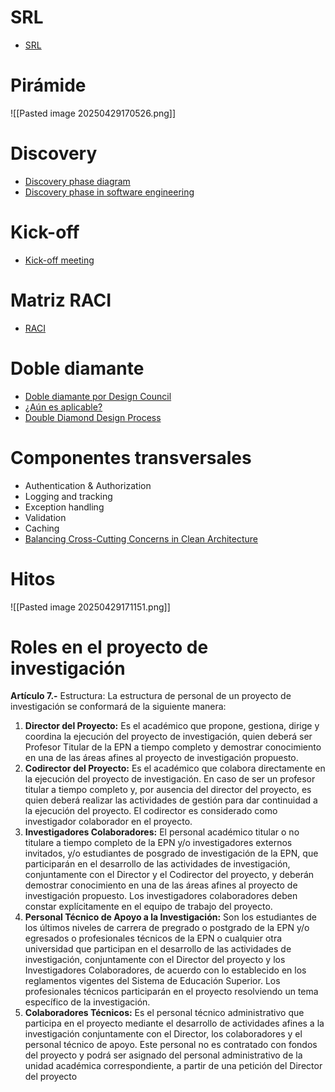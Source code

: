 # SRL
- [SRL](https://www.distillersr.com/resources/methodological-resources/ultimate-guide-to-systematic-reviews)
# Pirámide
![[Pasted image 20250429170526.png]]
# Discovery
- [Discovery phase diagram](https://medium.com/@pavlo.sobchuk/cross-team-product-development-delivery-process-development-phase-part-5-181793e41372)
- [Discovery phase in software engineering](https://www.techmagic.co/blog/project-discovery-phase-in-software-development#:~:text=What%20Is%20A%20Discovery%20Phase,it%20is%20not%20too%20late)
# Kick-off
- [Kick-off meeting](https://asana.com/es/resources/project-kickoff-meeting)    
# Matriz RACI
- [RACI](https://asana.com/es/resources/raci-chart)
# Doble diamante
- [Doble diamante por Design Council](https://www.designcouncil.org.uk/our-resources/framework-for-innovation/)
- [¿Aún es aplicable?](https://medium.com/design-council/the-double-diamond-design-process-still-fit-for-purpose-fc619bbd2ad3)
- [Double Diamond Design Process](https://www.thefountaininstitute.com/blog/what-is-the-double-diamond-design-process)
# Componentes transversales
- Authentication & Authorization
- Logging and tracking
- Exception handling
- Validation
- Caching
- [Balancing Cross-Cutting Concerns in Clean Architecture](https://www.milanjovanovic.tech/blog/balancing-cross-cutting-concerns-in-clean-architecture)
# Hitos 
![[Pasted image 20250429171151.png]]
# Roles en el proyecto de investigación
**Artículo 7.-** Estructura: La estructura de personal de un proyecto de investigación se conformará de la siguiente manera:
1. **Director del Proyecto:** Es el académico que propone, gestiona, dirige y coordina la ejecución del proyecto de investigación, quien deberá ser Profesor Titular de la EPN a tiempo completo y demostrar conocimiento en una de las áreas afines al proyecto de investigación propuesto.
2. **Codirector del Proyecto:** Es el académico que colabora directamente en la ejecución del proyecto de investigación. En caso de ser un profesor titular a tiempo completo y, por ausencia del director del proyecto, es quien deberá realizar las actividades de gestión para dar continuidad a la ejecución del proyecto. El codirector es considerado como investigador colaborador en el proyecto.
3. **Investigadores Colaboradores:** El personal académico titular o no titulare a tiempo completo de la EPN y/o investigadores externos invitados, y/o estudiantes de posgrado de investigación de la EPN, que participarán en el desarrollo de las actividades de investigación, conjuntamente con el Director y el Codirector del proyecto, y deberán demostrar conocimiento en una de las áreas afines al proyecto de investigación propuesto. Los investigadores colaboradores deben constar explícitamente en el equipo de trabajo del proyecto.
4. **Personal Técnico de Apoyo a la Investigación:** Son los estudiantes de los últimos niveles de carrera de pregrado o postgrado de la EPN y/o egresados o profesionales técnicos de la EPN o cualquier otra universidad que participan en el desarrollo de las actividades de investigación, conjuntamente con el Director del proyecto y los Investigadores Colaboradores, de acuerdo con lo establecido en los reglamentos vigentes del Sistema de Educación Superior. Los profesionales técnicos participarán en el proyecto resolviendo un tema específico de la investigación.
5. **Colaboradores Técnicos:** Es el personal técnico administrativo que participa en el proyecto mediante el desarrollo de actividades afines a la investigación conjuntamente con el Director, los colaboradores y el personal técnico de apoyo. Este personal no es contratado con fondos del proyecto y podrá ser asignado del personal administrativo de la unidad académica correspondiente, a partir de una petición del Director del proyecto